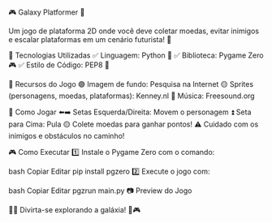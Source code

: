 🎮 Galaxy Platformer 🚀

Um jogo de plataforma 2D onde você deve coletar moedas, evitar inimigos e escalar plataformas em um cenário futurista! 🌌

🔹 Tecnologias Utilizadas
✅ Linguagem: Python 🐍
✅ Biblioteca: Pygame Zero 🎮
✅ Estilo de Código: PEP8 📜

🎨 Recursos do Jogo
🟣 Imagem de fundo: Pesquisa na Internet
🟡 Sprites (personagens, moedas, plataformas): Kenney.nl
🔵 Música: Freesound.org

🚀 Como Jogar
⬅️➡️ Setas Esquerda/Direita: Movem o personagem
⏫ Seta para Cima: Pula
🟡 Colete moedas para ganhar pontos!
⚠️ Cuidado com os inimigos e obstáculos no caminho!

🎮 Como Executar
1️⃣ Instale o Pygame Zero com o comando:

bash
Copiar
Editar
pip install pgzero
2️⃣ Execute o jogo com:

bash
Copiar
Editar
pgzrun main.py
📷 Preview do Jogo

💜💛 Divirta-se explorando a galáxia! 🚀🎮
